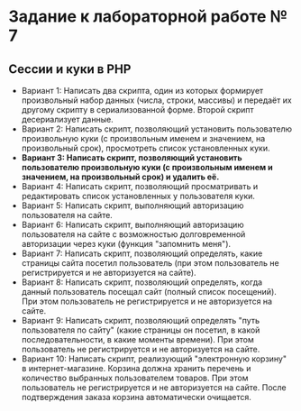 # Задание к лабораторной работе № 7
## Сессии и куки в PHP

- Вариант 1: Написать два скрипта, один из которых формирует произвольный набор данных (числа, строки, массивы) и передаёт их другому скрипту в сериализованной форме. Второй скрипт десериализует данные.
- Вариант 2: Написать скрипт, позволяющий установить пользователю произвольную куки (с произвольным именем и значением, на произвольный срок), просмотреть список установленных куки.
- **Вариант 3: Написать скрипт, позволяющий установить пользователю произвольную куки (с произвольным именем и значением, на произвольный срок) и удалить её.**
- Вариант 4: Написать скрипт, позволяющий просматривать и редактировать список установленных у пользователя куки.
- Вариант 5: Написать скрипт, выполняющий авторизацию пользователя на сайте.
- Вариант 6: Написать скрипт, выполняющий авторизацию пользователя на сайте с возможностью долговременной авторизации через куки (функция "запомнить меня").
- Вариант 7: Написать скрипт, позволяющий определять, какие страницы сайта посетил пользователь (при этом пользователь не регистрируется и не авторизуется на сайте).
- Вариант 8: Написать скрипт, позволяющий определять, когда данный пользователь посещал сайт (полный список посещений). При этом пользователь не регистрируется и не авторизуется на сайте.
- Вариант 9: Написать скрипт, позволяющий определять "путь пользователя по сайту" (какие страницы он посетил, в какой последовательности, в какие моменты времени). При этом пользователь не регистрируется и не авторизуется на сайте.
- Вариант 10: Написать скрипт, реализующий "электронную корзину" в интернет-магазине. Корзина должна хранить перечень и количество выбранных пользователем товаров. При этом пользователь не регистрируется и не авторизуется на сайте. После подтверждения заказа корзина автоматически очищается.